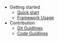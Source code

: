 - Getting started
	- [Quick start](/quickstart)
	- [Framework Usage](/usage)
- Contribution
	- [Git Guidlines](/git-guidelines)
	- [Code Guidlines](/code-gudielines)
